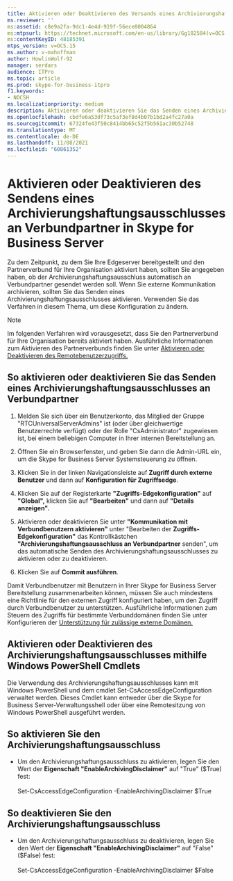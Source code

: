 ```yaml
---
title: Aktivieren oder Deaktivieren des Versands eines Archivierungshaftungsausschlusses an Verbundpartner
ms.reviewer: ''
ms:assetid: c8e9a2fa-9dc1-4e4d-919f-56ece8004864
ms:mtpsurl: https://technet.microsoft.com/en-us/library/Gg182584(v=OCS.15)
ms:contentKeyID: 48185391
mtps_version: v=OCS.15
ms.author: v-mahoffman
author: HowlinWolf-92
manager: serdars
audience: ITPro
ms.topic: article
ms.prod: skype-for-business-itpro
f1.keywords:
- NOCSH
ms.localizationpriority: medium
description: Aktivieren oder deaktivieren Sie das Senden eines Archivierungshaftungsausschlusses an Verbundpartner in Skype for Business Server.
ms.openlocfilehash: cbdfe6a53df73c5af3ef8d4b07b1bd2a4fc27a0a
ms.sourcegitcommit: 67324fe43f50c8414bb65c52f5b561ac30b52748
ms.translationtype: MT
ms.contentlocale: de-DE
ms.lasthandoff: 11/08/2021
ms.locfileid: "60861352"
---
```

# <a name="enable-or-disable-sending-an-archiving-disclaimer-to-federated-partners-in-skype-for-business-server"></a>Aktivieren oder Deaktivieren des Sendens eines Archivierungshaftungsausschlusses an Verbundpartner in Skype for Business Server

Zu dem Zeitpunkt, zu dem Sie Ihre Edgeserver bereitgestellt und den Partnerverbund für Ihre Organisation aktiviert haben, sollten Sie angegeben haben, ob der Archivierungshaftungsausschluss automatisch an Verbundpartner gesendet werden soll. Wenn Sie externe Kommunikation archivieren, sollten Sie das Senden eines Archivierungshaftungsausschlusses aktivieren. Verwenden Sie das Verfahren in diesem Thema, um diese Konfiguration zu ändern.

> [!NOTE]
> Im folgenden Verfahren wird vorausgesetzt, dass Sie den Partnerverbund für Ihre Organisation bereits aktiviert haben. Ausführliche Informationen zum Aktivieren des Partnerverbunds finden Sie unter [Aktivieren oder Deaktivieren des Remotebenutzerzugriffs.](enable-or-disable-remote-user-access.md)


## <a name="to-enable-or-disable-sending-of-an-archiving-disclaimer-to-federated-partners"></a>So aktivieren oder deaktivieren Sie das Senden eines Archivierungshaftungsausschlusses an Verbundpartner

1.  Melden Sie sich über ein Benutzerkonto, das Mitglied der Gruppe "RTCUniversalServerAdmins" ist (oder über gleichwertige Benutzerrechte verfügt) oder der Rolle "CsAdministrator" zugewiesen ist, bei einem beliebigen Computer in Ihrer internen Bereitstellung an.

2.  Öffnen Sie ein Browserfenster, und geben Sie dann die Admin-URL ein, um die Skype for Business Server Systemsteuerung zu öffnen. 

3.  Klicken Sie in der linken Navigationsleiste auf **Zugriff durch externe Benutzer** und dann auf **Konfiguration für Zugriffsedge**.

4.  Klicken Sie auf der Registerkarte **"Zugriffs-Edgekonfiguration"** auf **"Global",** klicken Sie auf **"Bearbeiten"** und dann auf **"Details anzeigen".**

5.  Aktivieren oder deaktivieren Sie unter **"Kommunikation mit Verbundbenutzern aktivieren"** unter "Bearbeiten der **Zugriffs-Edgekonfiguration"** das Kontrollkästchen **"Archivierungshaftungsausschluss an Verbundpartner** senden", um das automatische Senden des Archivierungshaftungsausschlusses zu aktivieren oder zu deaktivieren.

6.  Klicken Sie auf **Commit ausführen**.

Damit Verbundbenutzer mit Benutzern in Ihrer Skype for Business Server Bereitstellung zusammenarbeiten können, müssen Sie auch mindestens eine Richtlinie für den externen Zugriff konfiguriert haben, um den Zugriff durch Verbundbenutzer zu unterstützen. Ausführliche Informationen zum Steuern des Zugriffs für bestimmte Verbunddomänen finden Sie unter Konfigurieren der [Unterstützung für zulässige externe Domänen.](../sip-domains/manage-sip-federated-domains-for-your-organization.md#configure-support-for-allowed-external-domains-in-skype-for-business-server)


## <a name="enabling-or-disabling-the-archiving-disclaimer-by-using-windows-powershell-cmdlets"></a>Aktivieren oder Deaktivieren des Archivierungshaftungsausschlusses mithilfe Windows PowerShell Cmdlets

Die Verwendung des Archivierungshaftungsausschlusses kann mit Windows PowerShell und dem cmdlet Set-CsAccessEdgeConfiguration verwaltet werden. Dieses Cmdlet kann entweder über die Skype for Business Server-Verwaltungsshell oder über eine Remotesitzung von Windows PowerShell ausgeführt werden. 

## <a name="to-enable-the-archiving-disclaimer"></a>So aktivieren Sie den Archivierungshaftungsausschluss

  - Um den Archivierungshaftungsausschluss zu aktivieren, legen Sie den Wert der **Eigenschaft "EnableArchivingDisclaimer"** auf "True" ($True) fest:<br/><br/>Set-CsAccessEdgeConfiguration -EnableArchivingDisclaimer $True

## <a name="to-disable-the-archiving-disclaimer"></a>So deaktivieren Sie den Archivierungshaftungsausschluss

  - Um den Archivierungshaftungsausschluss zu deaktivieren, legen Sie den Wert der **Eigenschaft "EnableArchivingDisclaimer"** auf "False" ($False) fest:<br/><br/>Set-CsAccessEdgeConfiguration -EnableArchivingDisclaimer $False

